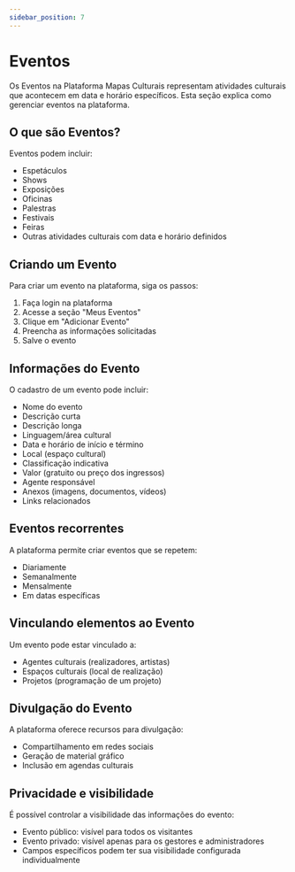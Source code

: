```yaml
---
sidebar_position: 7
---
```


# Eventos

Os Eventos na Plataforma Mapas Culturais representam atividades culturais que acontecem em data e horário específicos. Esta seção explica como gerenciar eventos na plataforma.

## O que são Eventos?

Eventos podem incluir:

- Espetáculos
- Shows
- Exposições
- Oficinas
- Palestras
- Festivais
- Feiras
- Outras atividades culturais com data e horário definidos

## Criando um Evento

Para criar um evento na plataforma, siga os passos:

1. Faça login na plataforma
2. Acesse a seção "Meus Eventos"
3. Clique em "Adicionar Evento"
4. Preencha as informações solicitadas
5. Salve o evento

## Informações do Evento

O cadastro de um evento pode incluir:

- Nome do evento
- Descrição curta
- Descrição longa
- Linguagem/área cultural
- Data e horário de início e término
- Local (espaço cultural)
- Classificação indicativa
- Valor (gratuito ou preço dos ingressos)
- Agente responsável
- Anexos (imagens, documentos, vídeos)
- Links relacionados

## Eventos recorrentes

A plataforma permite criar eventos que se repetem:

- Diariamente
- Semanalmente
- Mensalmente
- Em datas específicas

## Vinculando elementos ao Evento

Um evento pode estar vinculado a:

- Agentes culturais (realizadores, artistas)
- Espaços culturais (local de realização)
- Projetos (programação de um projeto)

## Divulgação do Evento

A plataforma oferece recursos para divulgação:

- Compartilhamento em redes sociais
- Geração de material gráfico
- Inclusão em agendas culturais

## Privacidade e visibilidade

É possível controlar a visibilidade das informações do evento:

- Evento público: visível para todos os visitantes
- Evento privado: visível apenas para os gestores e administradores
- Campos específicos podem ter sua visibilidade configurada individualmente

